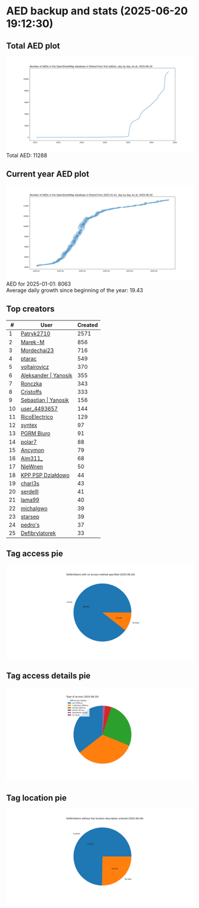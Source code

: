 # AED backup and stats (2025-06-20 19:12:30)


## Total AED plot
![](report_data/total_aed.svg)
Total AED: 11288

## Current year AED plot
![](report_data/current_year_aed.svg)\
AED for 2025-01-01: 8063\
Average daily growth since beginning of the year: 19.43

## Top creators
| # | User | Created |
| ------------- | ------------- | ------------- |
| 1 | [Patryk2710](<https://www.openstreetmap.org/user/Patryk2710>) | 2571 |
| 2 | [Marek-M](<https://www.openstreetmap.org/user/Marek-M>) | 856 |
| 3 | [Mordechai23](<https://www.openstreetmap.org/user/Mordechai23>) | 716 |
| 4 | [ptarac](<https://www.openstreetmap.org/user/ptarac>) | 549 |
| 5 | [voltairovicz](<https://www.openstreetmap.org/user/voltairovicz>) | 370 |
| 6 | [Aleksander &#124; Yanosik](<https://www.openstreetmap.org/user/Aleksander &#124; Yanosik>) | 355 |
| 7 | [Ronczka](<https://www.openstreetmap.org/user/Ronczka>) | 343 |
| 8 | [Cristoffs](<https://www.openstreetmap.org/user/Cristoffs>) | 333 |
| 9 | [Sebastian &#124; Yanosik](<https://www.openstreetmap.org/user/Sebastian &#124; Yanosik>) | 156 |
| 10 | [user_4493657](<https://www.openstreetmap.org/user/user_4493657>) | 144 |
| 11 | [RicoElectrico](<https://www.openstreetmap.org/user/RicoElectrico>) | 129 |
| 12 | [syntex](<https://www.openstreetmap.org/user/syntex>) | 97 |
| 13 | [PGRM Biuro](<https://www.openstreetmap.org/user/PGRM Biuro>) | 91 |
| 14 | [polar7](<https://www.openstreetmap.org/user/polar7>) | 88 |
| 15 | [Ancymon](<https://www.openstreetmap.org/user/Ancymon>) | 79 |
| 16 | [Aim311_](<https://www.openstreetmap.org/user/Aim311_>) | 68 |
| 17 | [NieWnen](<https://www.openstreetmap.org/user/NieWnen>) | 50 |
| 18 | [KPP PSP Działdowo](<https://www.openstreetmap.org/user/KPP PSP Działdowo>) | 44 |
| 19 | [charl3s](<https://www.openstreetmap.org/user/charl3s>) | 43 |
| 20 | [serdelll](<https://www.openstreetmap.org/user/serdelll>) | 41 |
| 21 | [lama99](<https://www.openstreetmap.org/user/lama99>) | 40 |
| 22 | [michalgwo](<https://www.openstreetmap.org/user/michalgwo>) | 39 |
| 23 | [starsep](<https://www.openstreetmap.org/user/starsep>) | 39 |
| 24 | [pedro's](<https://www.openstreetmap.org/user/pedro's>) | 37 |
| 25 | [Defibrylatorek](<https://www.openstreetmap.org/user/Defibrylatorek>) | 33 |

## Tag access pie
![](report_data/tag_access.svg)

## Tag access details pie
![](report_data/tag_access_details.svg)

## Tag location pie
![](report_data/tag_location.svg)
